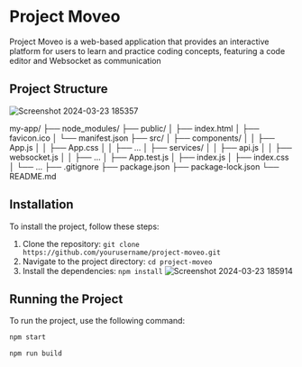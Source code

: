# Project Moveo

Project Moveo is a web-based application that  provides an interactive platform for users to learn and practice coding concepts, featuring a code editor and Websocket as communication 

## Project Structure

![Screenshot 2024-03-23 185357](https://github.com/ViktorLion/ProjectMoveo/assets/70378430/5aa4e150-6d0b-4fbe-b0ee-bde8b46c17e1)


my-app/
├── node_modules/
├── public/
│   ├── index.html
│   ├── favicon.ico
│   └── manifest.json
├── src/
│   ├── components/
│   │   ├── App.js
│   │   ├── App.css
│   │   ├── ...
│   ├── services/
│   │   ├── api.js
│   │   ├── websocket.js
│   │   ├── ...
│   ├── App.test.js
│   ├── index.js
│   ├── index.css
│   └── ...
├── .gitignore
├── package.json
├── package-lock.json
└── README.md

## Installation

To install the project, follow these steps:

1. Clone the repository: `git clone https://github.com/yourusername/project-moveo.git`
2. Navigate to the project directory: `cd project-moveo`
3. Install the dependencies: `npm install`
![Screenshot 2024-03-23 185914](https://github.com/ViktorLion/ProjectMoveo/assets/70378430/2c12cba5-4ce5-4391-a06a-95d60e7b3178)

   

## Running the Project

To run the project, use the following command:

```bash
npm start

npm run build
